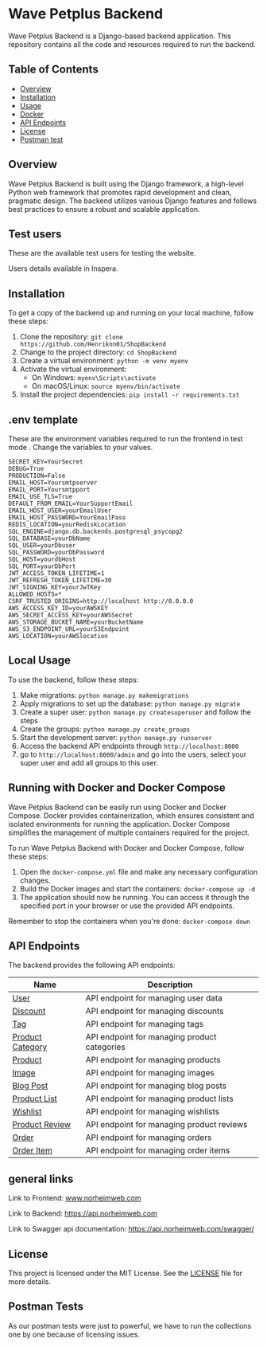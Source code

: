 # Wave Petplus Backend

Wave Petplus Backend is a Django-based backend application. This repository contains all the code and resources required to run the backend.

## Table of Contents

- [Overview](#overview)
- [Installation](#installation)
- [Usage](#Local-Usage)
- [Docker](#Running-with-Docker-and-Docker-Compose)
- [API Endpoints](#api-endpoints)
- [License](#license)
- [Postman test](#Postman-Tests)

## Overview

Wave Petplus Backend is built using the Django framework, a high-level Python web framework that promotes rapid development and clean, pragmatic design. The backend utilizes various Django features and follows best practices to ensure a robust and scalable application.

## Test users
These are the available test users for testing the website.

Users details available in Inspera.


## Installation

To get a copy of the backend up and running on your local machine, follow these steps:

1. Clone the repository: `git clone https://github.com/Henriknn01/ShopBackend`
2. Change to the project directory: `cd ShopBackend`
3. Create a virtual environment: `python -m venv myenv`
4. Activate the virtual environment:
   - On Windows: `myenv\Scripts\activate`
   - On macOS/Linux: `source myenv/bin/activate`
5. Install the project dependencies: `pip install -r requirements.txt`

## .env template
These are the environment variables required to run the frontend in test mode
.
Change the variables to your values.
```dotenv # settings
SECRET_KEY=YourSecret
DEBUG=True
PRODUCTION=False
EMAIL_HOST=Yoursmtpserver
EMAIL_PORT=Yoursmtpport
EMAIL_USE_TLS=True
DEFAULT_FROM_EMAIL=YourSupportEmail
EMAIL_HOST_USER=yourEmailUser
EMAIL_HOST_PASSWORD=YourEmailPass
REDIS_LOCATION=yourRediskLocation
SQL_ENGINE=django.db.backends.postgresql_psycopg2
SQL_DATABASE=yourDbName
SQL_USER=yourDbuser
SQL_PASSWORD=yourDbPassword
SQL_HOST=yourdbHost
SQL_PORT=yourDbPort
JWT_ACCESS_TOKEN_LIFETIME=1
JWT_REFRESH_TOKEN_LIFETIME=30
JWT_SIGNING_KEY=yourJwTKey
ALLOWED_HOSTS=*
CSRF_TRUSTED_ORIGINS=http://localhost http://0.0.0.0
AWS_ACCESS_KEY_ID=yourAWSKEY
AWS_SECRET_ACCESS_KEY=yourAWSSecret
AWS_STORAGE_BUCKET_NAME=yourBucketName
AWS_S3_ENDPOINT_URL=yourS3Endpoint
AWS_LOCATION=yourAWSlocation
```

## Local Usage

To use the backend, follow these steps:

1. Make migrations: `python manage.py makemigrations`
2. Apply migrations to set up the database: `python manage.py migrate`
3. Create a super user: `python manage.py createsuperuser` and follow the steps
4. Create the groups: `python manage.py create_groups`
5. Start the development server: `python manage.py runserver`
6. Access the backend API endpoints through `http://localhost:8000`
7. go to `http://localhost:8000/admin` and go into the users, select your super user and add all groups to this user.

## Running with Docker and Docker Compose

Wave Petplus Backend can be easily run using Docker and Docker Compose. Docker provides containerization, which ensures consistent and isolated environments for running the application. Docker Compose simplifies the management of multiple containers required for the project.

To run Wave Petplus Backend with Docker and Docker Compose, follow these steps:

1. Open the `docker-compose.yml` file and make any necessary configuration changes.
2. Build the Docker images and start the containers: `docker-compose up -d`
3. The application should now be running. You can access it through the specified port in your browser or use the provided API endpoints.

Remember to stop the containers when you're done: `docker-compose down`

## API Endpoints

The backend provides the following API endpoints:

| Name              | Description                                      |
| ----------------- | ------------------------------------------------ |
| [User](http://api.norheimweb.com/user/)             | API endpoint for managing user data               |
| [Discount](http://api.norheimweb.com/discount/)     | API endpoint for managing discounts               |
| [Tag](http://api.norheimweb.com/tag/)               | API endpoint for managing tags                    |
| [Product Category](http://api.norheimweb.com/productcategory/) | API endpoint for managing product categories |
| [Product](http://api.norheimweb.com/product/)       | API endpoint for managing products                |
| [Image](http://api.norheimweb.com/image/)           | API endpoint for managing images                  |
| [Blog Post](http://api.norheimweb.com/blogpost/)     | API endpoint for managing blog posts              |
| [Product List](http://api.norheimweb.com/productlist/) | API endpoint for managing product lists        |
| [Wishlist](http://api.norheimweb.com/wishlist/)     | API endpoint for managing wishlists               |
| [Product Review](http://api.norheimweb.com/productReview/) | API endpoint for managing product reviews   |
| [Order](http://api.norheimweb.com/order/)           | API endpoint for managing orders                  |
| [Order Item](http://api.norheimweb.com/order-item/) | API endpoint for managing order items             |

## general links

Link to Frontend: www.norheimweb.com

Link to Backend: https://api.norheimweb.com

Link to Swagger api documentation: https://api.norheimweb.com/swagger/


## License

This project is licensed under the MIT License. See the [LICENSE](LICENSE) file for more details.

## Postman Tests

As our postman tests were just to powerful, we have to run the collections one by one because of licensing issues.

